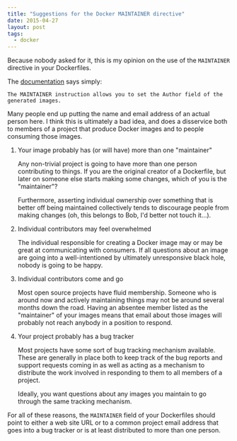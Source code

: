 ```yaml
---
title: "Suggestions for the Docker MAINTAINER directive"
date: 2015-04-27
layout: post
tags:
  - docker
---
```


Because nobody asked for it, this is my opinion on the use of the
`MAINTAINER` directive in your Dockerfiles.

The [documentation][] says simply:

    The MAINTAINER instruction allows you to set the Author field of the generated images.

[documentation]: https://docs.docker.com/reference/builder/#maintainer

Many people end up putting the name and email address of an actual
person here.  I think this is ultimately a bad idea, and does a
disservice both to members of a project that produce Docker images and
to people consuming those images.

1. Your image probably has (or will have) more than one "maintainer"

    Any non-trivial project is going to have more than one person
    contributing to things.  If you are the original creator of a
    Dockerfile, but later on someone else starts making some changes,
    which of you is the "maintainer"?

    Furthermore, asserting individual ownership over something that is
    better off being maintained collectively tends to discourage
    people from making changes (oh, this belongs to Bob, I'd better not
    touch it...).

1. Individual contributors may feel overwhelmed

    The individual responsible for creating a Docker image may or may be
    great at communicating with consumers.  If all questions about an
    image are going into a well-intentioned by ultimately unresponsive
    black hole, nobody is going to be happy.

1. Individual contributors come and go

    Most open source projects have fluid membership.  Someone who is
    around now and actively maintaining things may not be around several
    months down the road.  Having an absentee member listed as the
    "maintainer" of your images means that email about those images will
    probably not reach anybody in a position to respond.

1. Your project probably has a bug tracker

    Most projects have some sort of bug tracking mechanism available.
    These are generally in place both to keep track of the bug reports
    and support requests coming in as well as acting as a mechanism to
    distribute the work involved in responding to them to all members of
    a project.

    Ideally, you want questions about any images you maintain to go
    through the same tracking mechanism.

For all of these reasons, the `MAINTAINER` field of your Dockerfiles
should point to either a web site URL or to a common project email
address that goes into a bug tracker or is at least distributed to
more than one person.

